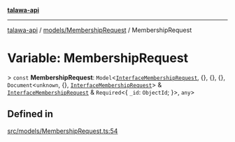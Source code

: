 [**talawa-api**](../../../README.md)

***

[talawa-api](../../../modules.md) / [models/MembershipRequest](../README.md) / MembershipRequest

# Variable: MembershipRequest

\> `const` **MembershipRequest**: `Model`\<[`InterfaceMembershipRequest`](../interfaces/InterfaceMembershipRequest.md), \{\}, \{\}, \{\}, `Document`\<`unknown`, \{\}, [`InterfaceMembershipRequest`](../interfaces/InterfaceMembershipRequest.md)\> & [`InterfaceMembershipRequest`](../interfaces/InterfaceMembershipRequest.md) & `Required`\<\{ `_id`: `ObjectId`; \}\>, `any`\>

## Defined in

[src/models/MembershipRequest.ts:54](https://github.com/PalisadoesFoundation/talawa-api/blob/039b0f127fb8caa46d57186ab4b3bb27fe150903/src/models/MembershipRequest.ts#L54)
